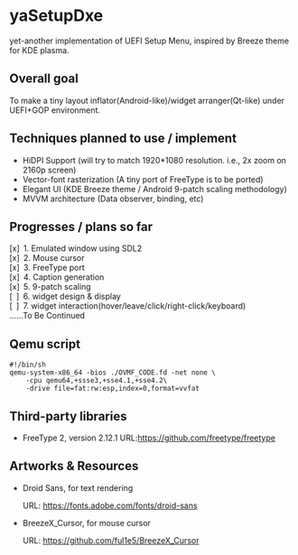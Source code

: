# yaSetupDxe  
yet-another implementation of UEFI Setup Menu, inspired by Breeze theme for KDE plasma.  
## Overall goal  
To make a tiny layout inflator(Android-like)/widget arranger(Qt-like) under UEFI+GOP environment.  
## Techniques planned to use / implement  
* HiDPI Support (will try to match 1920*1080 resolution. i.e., 2x zoom on 2160p screen)  
* Vector-font rasterization (A tiny port of FreeType is to be ported)  
* Elegant UI (KDE Breeze theme / Android 9-patch scaling methodology)  
* MVVM architecture (Data observer, binding, etc)  
## Progresses / plans so far  
[x]&ensp;1. Emulated window using SDL2  
[x]&ensp;2. Mouse cursor  
[x]&ensp;3. FreeType port  
[x]&ensp;4. Caption generation  
[x]&ensp;5. 9-patch scaling  
[&ensp;]&ensp;6. widget design & display  
[&ensp;]&ensp;7. widget interaction(hover/leave/click/right-click/keyboard)  
......To Be Continued  

## Qemu script
```
#!/bin/sh
qemu-system-x86_64 -bios ./OVMF_CODE.fd -net none \
    -cpu qemu64,+ssse3,+sse4.1,+sse4.2\
    -drive file=fat:rw:esp,index=0,format=vvfat
```

## Third-party libraries
* FreeType 2, version 2.12.1
    URL:https://github.com/freetype/freetype  

## Artworks & Resources

+ Droid Sans, for text rendering

  URL: https://fonts.adobe.com/fonts/droid-sans

+ BreezeX_Cursor, for mouse cursor

  URL: https://github.com/ful1e5/BreezeX_Cursor
